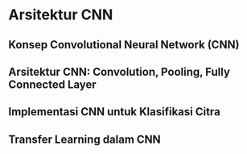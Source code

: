 # Arsitektur CNN
## Konsep Convolutional Neural Network (CNN)
## Arsitektur CNN: Convolution, Pooling, Fully Connected Layer
## Implementasi CNN untuk Klasifikasi Citra
## Transfer Learning dalam CNN
